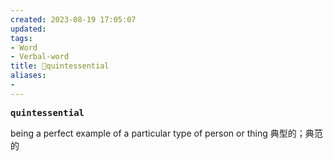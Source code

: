 ```yaml
---
created: 2023-08-19 17:05:07
updated: 
tags: 
- Word
- Verbal-word
title: 🚩quintessential
aliases:
- 
---
```


<pre><strong>quintessential</strong></pre>
being a perfect example of a particular type of person or thing 典型的；典范的